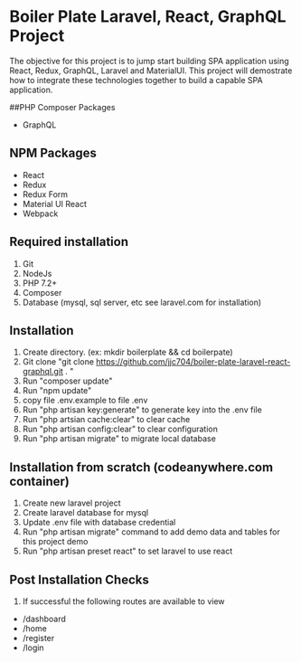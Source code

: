 # Boiler Plate Laravel, React, GraphQL Project

The objective for this project is to jump start building SPA application using React, Redux, GraphQL, Laravel and MaterialUI.
This project will demostrate how to integrate these technologies together to build a capable SPA application.

##PHP Composer Packages
* GraphQL

## NPM Packages
* React
* Redux
* Redux Form
* Material UI React
* Webpack

## Required installation
1) Git
2) NodeJs
3) PHP 7.2+
4) Composer
5) Database (mysql, sql server, etc see laravel.com for installation)

## Installation
1) Create directory. (ex: mkdir boilerplate && cd boilerpate)
2) Git clone "git clone https://github.com/jjc704/boiler-plate-laravel-react-graphql.git . "
2) Run "composer update"
3) Run "npm update"
4) copy file .env.example to file .env
5) Run "php artisan key:generate" to generate key into the .env file
6) Run "php artsian cache:clear" to clear cache
7) Run "php artisan config:clear" to clear configuration
8) Run "php artisan migrate" to migrate local database

## Installation from scratch (codeanywhere.com container)
1) Create new laravel project
2) Create laravel database for mysql
2) Update .env file with database credential
3) Run "php artisan migrate" command to add demo data and tables for this project demo
4) Run "php artisan preset react" to set laravel to use react

## Post Installation Checks
1) If successful the following routes are available to view
* /dashboard
* /home
* /register
* /login
